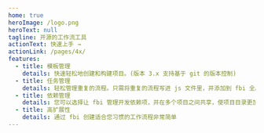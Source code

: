 ```yaml
---
home: true
heroImage: /logo.png
heroText: null
tagline: 开源的工作流工具
actionText: 快速上手 →
actionLink: /pages/4x/
features:
  - title: 模板管理
    details: 快速轻松地创建和构建项目。(版本 3.x 支持基于 git 的版本控制)
  - title: 任务管理
    details: 轻松管理重复的流程。只需将重复的流程写进 js 文件里，并添加到 fbi 全局即可
  - title: 依赖管理
    details: 您可以选择让 fbi 管理开发依赖项，并在多个项目之间共享，使项目目录更加简洁
  - title: 高扩展性
    details: 通过 fbi 创建适合您习惯的工作流程非常简单
---
```


<Footer />
